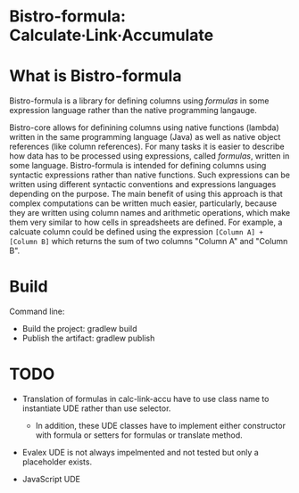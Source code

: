 # Bistro-formula: Calculate∙Link∙Accumulate

# What is Bistro-formula

Bistro-formula is a library for defining columns using *formulas* in some expression language rather than the native programming langauge. 

Bistro-core allows for definining columns using native functions (lambda) written in the same programming language (Java) as well as native object references (like column references). For many tasks it is easier to describe how data has to be processed using expressions, called *formulas*, written in some language. Bistro-formula is intended for defining columns using syntactic expressions rather than native functions. Such expressions can be written using different syntactic conventions and expressions languages depending on the purpose. The main benefit of using this approach is that complex computations can be written much easier, particularly, because they are written using column names and arithmetic operations, which make them very similar to how cells in spreadsheets are defined. For example, a calcuate column could be defined using the expression `[Column A] + [Column B]` which returns the sum of two columns "Column A" and "Column B".

# Build

Command line: 
* Build the project: gradlew build
* Publish the artifact: gradlew publish

# TODO

* Translation of formulas in calc-link-accu have to use class name to instantiate UDE rather than use selector.
  * In addition, these UDE classes have to implement either constructor with formula or setters for formulas or translate method.

* Evalex UDE is not always impelmented and not tested but only a placeholder exists.

* JavaScript UDE
